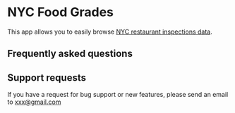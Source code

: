 # NYC Food Grades
This app allows you to easily browse [NYC restaurant inspections data](https://data.cityofnewyork.us/Health/DOHMH-New-York-City-Restaurant-Inspection-Results/43nn-pn8j). 
## Frequently asked questions

## Support requests
If you have a request for bug support or new features, please send an email to xxx@gmail.com
